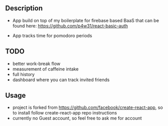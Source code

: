 ## Description

* App build on top of my boilerplate for firebase based BaaS that can be found here: https://github.com/p4w31/react-basic-auth

* App tracks time for pomodoro periods 

## TODO
* better work-break flow
* measurement of caffeine intake
* full history
* dashboard where you can track invited friends

## Usage
- project is forked from https://github.com/facebook/create-react-app, so to install follow create-react-app repo instructions
- currently no Guest account, so feel free to ask me for account
